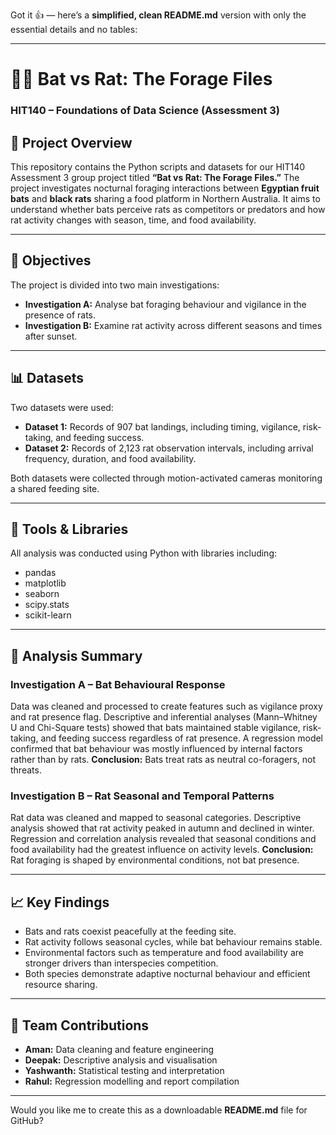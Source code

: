 Got it 👍 — here’s a **simplified, clean README.md** version with only the essential details and no tables:

---

# 🦇🐀 Bat vs Rat: The Forage Files

### HIT140 – Foundations of Data Science (Assessment 3)

## 📘 Project Overview

This repository contains the Python scripts and datasets for our HIT140 Assessment 3 group project titled **“Bat vs Rat: The Forage Files.”**
The project investigates nocturnal foraging interactions between **Egyptian fruit bats** and **black rats** sharing a food platform in Northern Australia.
It aims to understand whether bats perceive rats as competitors or predators and how rat activity changes with season, time, and food availability.

---

## 🎯 Objectives

The project is divided into two main investigations:

* **Investigation A:** Analyse bat foraging behaviour and vigilance in the presence of rats.
* **Investigation B:** Examine rat activity across different seasons and times after sunset.

---

## 📊 Datasets

Two datasets were used:

* **Dataset 1:** Records of 907 bat landings, including timing, vigilance, risk-taking, and feeding success.
* **Dataset 2:** Records of 2,123 rat observation intervals, including arrival frequency, duration, and food availability.

Both datasets were collected through motion-activated cameras monitoring a shared feeding site.

---

## 🧠 Tools & Libraries

All analysis was conducted using Python with libraries including:

* pandas
* matplotlib
* seaborn
* scipy.stats
* scikit-learn

---

## 🔎 Analysis Summary

### Investigation A – Bat Behavioural Response

Data was cleaned and processed to create features such as vigilance proxy and rat presence flag.
Descriptive and inferential analyses (Mann–Whitney U and Chi-Square tests) showed that bats maintained stable vigilance, risk-taking, and feeding success regardless of rat presence.
A regression model confirmed that bat behaviour was mostly influenced by internal factors rather than by rats.
**Conclusion:** Bats treat rats as neutral co-foragers, not threats.

### Investigation B – Rat Seasonal and Temporal Patterns

Rat data was cleaned and mapped to seasonal categories.
Descriptive analysis showed that rat activity peaked in autumn and declined in winter.
Regression and correlation analysis revealed that seasonal conditions and food availability had the greatest influence on activity levels.
**Conclusion:** Rat foraging is shaped by environmental conditions, not bat presence.

---

## 📈 Key Findings

* Bats and rats coexist peacefully at the feeding site.
* Rat activity follows seasonal cycles, while bat behaviour remains stable.
* Environmental factors such as temperature and food availability are stronger drivers than interspecies competition.
* Both species demonstrate adaptive nocturnal behaviour and efficient resource sharing.

---

## 👥 Team Contributions

* **Aman:** Data cleaning and feature engineering
* **Deepak:** Descriptive analysis and visualisation
* **Yashwanth:** Statistical testing and interpretation
* **Rahul:** Regression modelling and report compilation

---

Would you like me to create this as a downloadable **README.md** file for GitHub?

